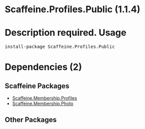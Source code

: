 ﻿Scaffeine.Profiles.Public (1.1.4)
======
Description required.
Usage
======
<pre>install-package Scaffeine.Profiles.Public</pre>
Dependencies (2)
=====

Scaffeine Packages
------
* [Scaffeine.Membership.Profiles](https://github.com/wcpro/Scaffeine/tree/master/src/Scaffeine.Membership.Profiles)
* [Scaffeine.Membership.Photo](https://github.com/wcpro/Scaffeine/tree/master/src/Scaffeine.Membership.Photo)

Other Packages
------
